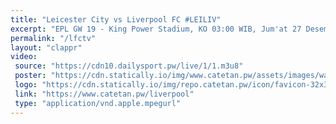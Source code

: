 ```yaml
---
title: "Leicester City vs Liverpool FC #LEILIV"
excerpt: "EPL GW 19 - King Power Stadium, KO 03:00 WIB, Jum'at 27 Desember 2019"
permalink: "/lfctv"
layout: "clappr"
video:
 source: "https://cdn10.dailysport.pw/live/1/1.m3u8"
 poster: "https://cdn.statically.io/img/www.catetan.pw/assets/images/watch_leicester_liverpool_for_free_on_amazon_prime.jpg"
 logo: "https://cdn.statically.io/img/repo.catetan.pw/icon/favicon-32x32.png"
 link: "https://www.catetan.pw/liverpool"
 type: "application/vnd.apple.mpegurl"
---
```


